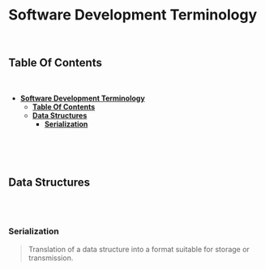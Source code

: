 # **Software Development Terminology**
<br>

## **Table Of Contents**
<br>

- [**Software Development Terminology**](#software-development-terminology)
  - [**Table Of Contents**](#table-of-contents)
  - [**Data Structures**](#data-structures)
    - [**Serialization**](#serialization)

<br>
<br>
<br>

## **Data Structures**
<br>
<br>

### **Serialization**
> Translation of a data structure into a format suitable for storage or transmission.
